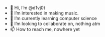 - 👋 Hi, I’m @d1vj0t
- 👀 I’m interested in making music.
- 🌱 I’m currently learning computer science
- 💞️ I’m looking to collaborate on, nothing atm 
- 📫 How to reach me, nowhere yet

<!---
d1vj0t/d1vj0t is a ✨ special ✨ repository because its `README.md` (this file) appears on your GitHub profile.
You can click the Preview link to take a look at your changes.
--->
